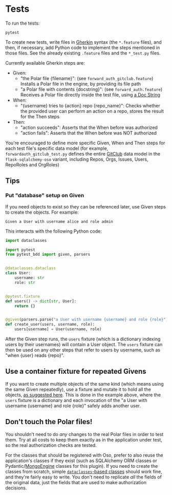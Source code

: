 # Tests

To run the tests:

```shell
pytest
```

To create new tests, write files in [Gherkin](https://cucumber.io/docs/gherkin/reference) 
syntax (the `*.feature` files), and then, if necessary, add Python code to
implement the steps mentioned in those files. See the already existing `.feature` files and
the `*_test.py` files.

Currently available Gherkin steps are:

* Given:
  * "the Polar file {filename}": (see `forward_auth_gitclub.feature`) Installs a Polar file in the engine, by providing its file path
  * "a Polar file with contents {docstring}": (see `forward_auth.feature`)  Receives a Polar file directly inside the test file, using [a Doc String](https://cucumber.io/docs/gherkin/reference#doc-strings)
* When: 
  * "{username} tries to {action} repo {repo_name}": Checks whether the provided user can perform an action on a repo, stores the result for the Then steps
* Then:
  * "action succeeds": Asserts that the When before was authorized
  * "action fails": Asserts that the When before was NOT authorized

You're encouraged to define more specific Given, When and Then steps for each test file's specific
data model (for example, `forwardauth_gitclub_test.py` defines the entire [GitClub](https://github.com/osohq/gitclub/blob/main/backends/flask-sqlalchemy-oso/app/models.py)
data model in the `flask-sqlalchemy-oso` variant, including Repos, Orgs, Issues, Users, RepoRoles and OrgRoles)

## Tips

### Put "database" setup on Given

If you need objects to exist so they can be referenced later, use Given steps
to create the objects. For example:

```gherkin
Given a User with username alice and role admin
```

This interacts with the following Python code:

```py
import dataclasses

import pytest
from pytest_bdd import given, parsers


@dataclasses.dataclass
class User:
    username: str
    role: str


@pytest.fixture
def users() -> dict[str, User]:
    return {}


@given(parsers.parse("a User with username {username} and role {role}"))
def create_user(users, username, role):
    users[username] = User(username, role)
```

After the Given step runs, the `users` fixture (which is a dictionary 
indexing users by their usernames) will contain a User object. The `users`
fixture can then be used on any other steps that refer to users by username,
such as "when {user} reads {repo}".

## Use a container fixture for repeated Givens

If you want to create multiple objects of the same kind (which means using
the same Given repeatedly), use a fixture and mutate it to hold all the objects, 
[as suggested here](https://github.com/pytest-dev/pytest-bdd/issues/157#issuecomment-149137198).
This is done in the example above, where the `users` fixture is a dictionary
and each invocation of the "a User with username {username} and role {role}" safely
adds another user.

## Don't touch the Polar files!

You shouldn't need to do _any_ changes to the real Polar files in order to test them.
Try at all costs to keep them exactly as in the application under test, so the
real authorization checks are tested.

For the classes that should be registered with Oso, prefer to also reuse the application's
classes if they exist (such as SQLAlchemy ORM classes or Pydantic/[MongoEngine](https://github.com/MongoEngine/mongoengine)
classes for this plugin). If you need to create the classes from scratch, simple [`dataclasses`-based classes](https://docs.python.org/3/library/dataclasses.html)
should work fine, and they're fairly easy to write. You don't need to replicate _all_ the fields
of the original data, just the fields that are used to make authorization decisions.